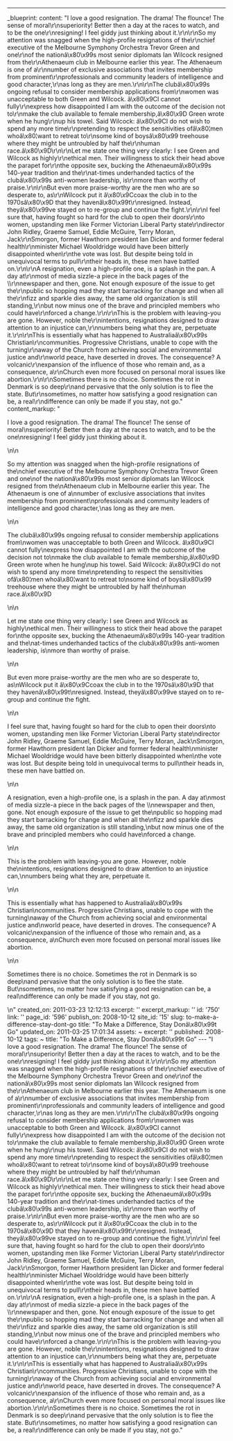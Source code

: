 ---
_blueprint:
  content: "I love a good resignation. The drama! The flounce! The sense of moral\r\nsuperiority!
    Better then a day at the races to watch, and to be the one\r\nresigning! I feel
    giddy just thinking about it.\r\n\r\nSo my attention was snagged when the high-profile
    resignations of the\r\nchief executive of the Melbourne Symphony Orchestra Trevor
    Green and one\r\nof the nationâ\x80\x99s most senior diplomats Ian Wilcock resigned
    from the\r\nAthenaeum club in Melbourne earlier this year. The Athenaeum is one
    of a\r\nnumber of exclusive associations that invites membership from prominent\r\nprofessionals
    and community leaders of intelligence and good character,\r\nas long as they are
    men.\r\n\r\nThe clubâ\x80\x99s ongoing refusal to consider membership applications
    from\r\nwomen was unacceptable to both Green and Wilcock. â\x80\x9CI cannot fully\r\nexpress
    how disappointed I am with the outcome of the decision not to\r\nmake the club
    available to female membership,â\x80\x9D Green wrote when he hung\r\nup his towel.
    Said Wilcock: â\x80\x9CI do not wish to spend any more time\r\npretending to respect
    the sensitivities ofâ\x80¦men whoâ\x80¦want to retreat to\r\nsome kind of boysâ\x80\x99
    treehouse where they might be untroubled by half the\r\nhuman race.â\x80\x9D\r\n\r\nLet
    me state one thing very clearly: I see Green and Wilcock as highly\r\nethical
    men. Their willingness to stick their head above the parapet for\r\nthe opposite
    sex, bucking the Athenaeumâ\x80\x99s 140-year tradition and the\r\nat-times underhanded
    tactics of the clubâ\x80\x99s anti-women leadership, is\r\nmore than worthy of
    praise.\r\n\r\nBut even more praise-worthy are the men who are so desperate to,
    as\r\nWilcock put it â\x80\x9Ccoax the club in to the 1970sâ\x80\x9D that they
    havenâ\x80\x99t\r\nresigned. Instead, theyâ\x80\x99ve stayed on to re-group and
    continue the fight.\r\n\r\nI feel sure that, having fought so hard for the club
    to open their doors\r\nto women, upstanding men like Former Victorian Liberal
    Party state\r\ndirector John Ridley, Graeme Samuel, Eddie McGuire, Terry Moran,
    Jack\r\nSmorgon, former Hawthorn president Ian Dicker and former federal health\r\nminister
    Michael Wooldridge would have been bitterly disappointed when\r\nthe vote was
    lost. But despite being told in unequivocal terms to pull\r\ntheir heads in, these
    men have battled on.\r\n\r\nA resignation, even a high-profile one, is a splash
    in the pan. A day at\r\nmost of media sizzle-a piece in the back pages of the
    \\\r\nnewspaper and then, gone. Not enough exposure of the issue to get the\r\npublic
    so hopping mad they start barracking for change and when all the\r\nfizz and sparkle
    dies away, the same old organization is still standing,\r\nbut now minus one of
    the brave and principled members who could have\r\nforced a change.\r\n\r\nThis
    is the problem with leaving-you are gone. However, noble the\r\nintentions, resignations
    designed to draw attention to an injustice can,\r\nnumbers being what they are,
    perpetuate it.\r\n\r\nThis is essentially what has happened to Australiaâ\x80\x99s
    Christian\r\ncommunities. Progressive Christians, unable to cope with the turning\r\naway
    of the Church from achieving social and environmental justice and\r\nworld peace,
    have deserted in droves. The consequence? A volcanic\r\nexpansion of the influence
    of those who remain and, as a consequence, a\r\nChurch even more focused on personal
    moral issues like abortion.\r\n\r\nSometimes there is no choice. Sometimes the
    rot in Denmark is so deep\r\nand pervasive that the only solution is to flee the
    state. But\r\nsometimes, no matter how satisfying a good resignation can be, a
    real\r\ndifference can only be made if you stay, not go."
  content_markup: "<p>I love a good resignation. The drama! The flounce! The sense
    of moral\nsuperiority! Better then a day at the races to watch, and to be the
    one\nresigning! I feel giddy just thinking about it.</p>\n\n<p>So my attention
    was snagged when the high-profile resignations of the\nchief executive of the
    Melbourne Symphony Orchestra Trevor Green and one\nof the nationâ\x80\x99s most
    senior diplomats Ian Wilcock resigned from the\nAthenaeum club in Melbourne earlier
    this year. The Athenaeum is one of a\nnumber of exclusive associations that invites
    membership from prominent\nprofessionals and community leaders of intelligence
    and good character,\nas long as they are men.</p>\n\n<p>The clubâ\x80\x99s ongoing
    refusal to consider membership applications from\nwomen was unacceptable to both
    Green and Wilcock. â\x80\x9CI cannot fully\nexpress how disappointed I am with
    the outcome of the decision not to\nmake the club available to female membership,â\x80\x9D
    Green wrote when he hung\nup his towel. Said Wilcock: â\x80\x9CI do not wish to
    spend any more time\npretending to respect the sensitivities ofâ\x80¦men whoâ\x80¦want
    to retreat to\nsome kind of boysâ\x80\x99 treehouse where they might be untroubled
    by half the\nhuman race.â\x80\x9D</p>\n\n<p>Let me state one thing very clearly:
    I see Green and Wilcock as highly\nethical men. Their willingness to stick their
    head above the parapet for\nthe opposite sex, bucking the Athenaeumâ\x80\x99s
    140-year tradition and the\nat-times underhanded tactics of the clubâ\x80\x99s
    anti-women leadership, is\nmore than worthy of praise.</p>\n\n<p>But even more
    praise-worthy are the men who are so desperate to, as\nWilcock put it â\x80\x9Ccoax
    the club in to the 1970sâ\x80\x9D that they havenâ\x80\x99t\nresigned. Instead,
    theyâ\x80\x99ve stayed on to re-group and continue the fight.</p>\n\n<p>I feel
    sure that, having fought so hard for the club to open their doors\nto women, upstanding
    men like Former Victorian Liberal Party state\ndirector John Ridley, Graeme Samuel,
    Eddie McGuire, Terry Moran, Jack\nSmorgon, former Hawthorn president Ian Dicker
    and former federal health\nminister Michael Wooldridge would have been bitterly
    disappointed when\nthe vote was lost. But despite being told in unequivocal terms
    to pull\ntheir heads in, these men have battled on.</p>\n\n<p>A resignation, even
    a high-profile one, is a splash in the pan. A day at\nmost of media sizzle-a piece
    in the back pages of the \\\nnewspaper and then, gone. Not enough exposure of
    the issue to get the\npublic so hopping mad they start barracking for change and
    when all the\nfizz and sparkle dies away, the same old organization is still standing,\nbut
    now minus one of the brave and principled members who could have\nforced a change.</p>\n\n<p>This
    is the problem with leaving-you are gone. However, noble the\nintentions, resignations
    designed to draw attention to an injustice can,\nnumbers being what they are,
    perpetuate it.</p>\n\n<p>This is essentially what has happened to Australiaâ\x80\x99s
    Christian\ncommunities. Progressive Christians, unable to cope with the turning\naway
    of the Church from achieving social and environmental justice and\nworld peace,
    have deserted in droves. The consequence? A volcanic\nexpansion of the influence
    of those who remain and, as a consequence, a\nChurch even more focused on personal
    moral issues like abortion.</p>\n\n<p>Sometimes there is no choice. Sometimes
    the rot in Denmark is so deep\nand pervasive that the only solution is to flee
    the state. But\nsometimes, no matter how satisfying a good resignation can be,
    a real\ndifference can only be made if you stay, not go.</p>\n"
  created_on: 2011-03-23 12:12:13
  excerpt: ''
  excerpt_markup: ''
  id: '750'
  link: ''
  page_id: '596'
  publish_on: 2008-10-12
  site_id: '15'
  slug: to-make-a-difference-stay-dont-go
  title: "To Make a Difference, Stay Donâ\x80\x99t Go"
  updated_on: 2011-03-25 17:01:34
assets: ~
excerpt: ''
published: 2008-10-12
tags: ~
title: "To Make a Difference, Stay Donâ\x80\x99t Go"
--- "I love a good resignation. The drama! The flounce! The sense of moral\r\nsuperiority!
  Better then a day at the races to watch, and to be the one\r\nresigning! I feel
  giddy just thinking about it.\r\n\r\nSo my attention was snagged when the high-profile
  resignations of the\r\nchief executive of the Melbourne Symphony Orchestra Trevor
  Green and one\r\nof the nationâ\x80\x99s most senior diplomats Ian Wilcock resigned
  from the\r\nAthenaeum club in Melbourne earlier this year. The Athenaeum is one
  of a\r\nnumber of exclusive associations that invites membership from prominent\r\nprofessionals
  and community leaders of intelligence and good character,\r\nas long as they are
  men.\r\n\r\nThe clubâ\x80\x99s ongoing refusal to consider membership applications
  from\r\nwomen was unacceptable to both Green and Wilcock. â\x80\x9CI cannot fully\r\nexpress
  how disappointed I am with the outcome of the decision not to\r\nmake the club available
  to female membership,â\x80\x9D Green wrote when he hung\r\nup his towel. Said Wilcock:
  â\x80\x9CI do not wish to spend any more time\r\npretending to respect the sensitivities
  ofâ\x80¦men whoâ\x80¦want to retreat to\r\nsome kind of boysâ\x80\x99 treehouse
  where they might be untroubled by half the\r\nhuman race.â\x80\x9D\r\n\r\nLet me
  state one thing very clearly: I see Green and Wilcock as highly\r\nethical men.
  Their willingness to stick their head above the parapet for\r\nthe opposite sex,
  bucking the Athenaeumâ\x80\x99s 140-year tradition and the\r\nat-times underhanded
  tactics of the clubâ\x80\x99s anti-women leadership, is\r\nmore than worthy of praise.\r\n\r\nBut
  even more praise-worthy are the men who are so desperate to, as\r\nWilcock put it
  â\x80\x9Ccoax the club in to the 1970sâ\x80\x9D that they havenâ\x80\x99t\r\nresigned.
  Instead, theyâ\x80\x99ve stayed on to re-group and continue the fight.\r\n\r\nI
  feel sure that, having fought so hard for the club to open their doors\r\nto women,
  upstanding men like Former Victorian Liberal Party state\r\ndirector John Ridley,
  Graeme Samuel, Eddie McGuire, Terry Moran, Jack\r\nSmorgon, former Hawthorn president
  Ian Dicker and former federal health\r\nminister Michael Wooldridge would have been
  bitterly disappointed when\r\nthe vote was lost. But despite being told in unequivocal
  terms to pull\r\ntheir heads in, these men have battled on.\r\n\r\nA resignation,
  even a high-profile one, is a splash in the pan. A day at\r\nmost of media sizzle-a
  piece in the back pages of the \\\r\nnewspaper and then, gone. Not enough exposure
  of the issue to get the\r\npublic so hopping mad they start barracking for change
  and when all the\r\nfizz and sparkle dies away, the same old organization is still
  standing,\r\nbut now minus one of the brave and principled members who could have\r\nforced
  a change.\r\n\r\nThis is the problem with leaving-you are gone. However, noble the\r\nintentions,
  resignations designed to draw attention to an injustice can,\r\nnumbers being what
  they are, perpetuate it.\r\n\r\nThis is essentially what has happened to Australiaâ\x80\x99s
  Christian\r\ncommunities. Progressive Christians, unable to cope with the turning\r\naway
  of the Church from achieving social and environmental justice and\r\nworld peace,
  have deserted in droves. The consequence? A volcanic\r\nexpansion of the influence
  of those who remain and, as a consequence, a\r\nChurch even more focused on personal
  moral issues like abortion.\r\n\r\nSometimes there is no choice. Sometimes the rot
  in Denmark is so deep\r\nand pervasive that the only solution is to flee the state.
  But\r\nsometimes, no matter how satisfying a good resignation can be, a real\r\ndifference
  can only be made if you stay, not go."
